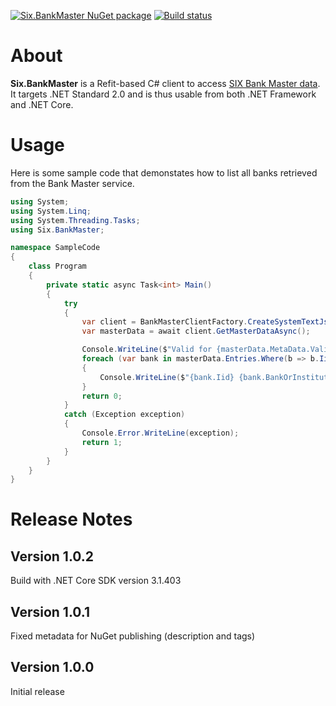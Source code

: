 [![Six.BankMaster NuGet package](https://img.shields.io/nuget/v/Six.BankMaster?logo=nuget&logoColor=white)](https://www.nuget.org/packages/Six.BankMaster/) [![Build status](https://img.shields.io/appveyor/build/0xced/six-bankmaster/main?logo=appveyor&logoColor=white)](https://ci.appveyor.com/project/0xced/six-bankmaster/branch/main)

# About

**Six.BankMaster** is a Refit-based C# client to access [SIX Bank Master data](https://www.six-group.com/en/products-services/banking-services/interbank-clearing/online-services/download-bank-master.html). It targets .NET Standard 2.0 and is thus usable from both .NET Framework and .NET Core.

# Usage

Here is some sample code that demonstates how to list all banks retrieved from the Bank Master service.

```csharp
using System;
using System.Linq;
using System.Threading.Tasks;
using Six.BankMaster;

namespace SampleCode
{
    class Program
    {
        private static async Task<int> Main()
        {
            try
            {
                var client = BankMasterClientFactory.CreateSystemTextJsonClient();
                var masterData = await client.GetMasterDataAsync();

                Console.WriteLine($"Valid for {masterData.MetaData.ValidForClearingDay}");
                foreach (var bank in masterData.Entries.Where(b => b.IidType == IidType.Headquarters))
                {
                    Console.WriteLine($"{bank.Iid} {bank.BankOrInstitutionName} / {bank.CountryCode}-{bank.ZipCode} {bank.PostalAddress ?? bank.DomicileAddress}");
                }
                return 0;
            }
            catch (Exception exception)
            {
                Console.Error.WriteLine(exception);
                return 1;
            }
        }
    }
}
```

# Release Notes

## Version 1.0.2

Build with .NET Core SDK version 3.1.403

## Version 1.0.1

Fixed metadata for NuGet publishing (description and tags)

## Version 1.0.0

Initial release